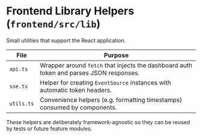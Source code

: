 # Frontend Library Helpers (`frontend/src/lib`)

Small utilities that support the React application.

| File | Purpose |
| --- | --- |
| `api.ts` | Wrapper around `fetch` that injects the dashboard auth token and parses JSON responses. |
| `sse.ts` | Helper for creating `EventSource` instances with automatic token headers. |
| `utils.ts` | Convenience helpers (e.g. formatting timestamps) consumed by components. |

These helpers are deliberately framework-agnostic so they can be reused by tests
or future feature modules.
